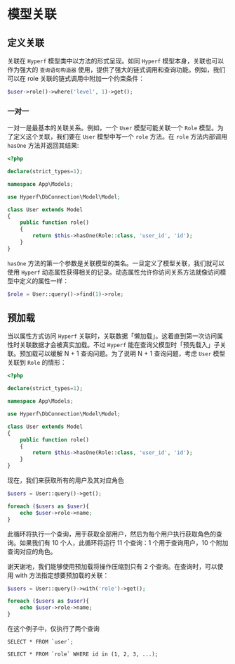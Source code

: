 # 模型关联

## 定义关联

关联在 `Hyperf` 模型类中以方法的形式呈现。如同 `Hyperf` 模型本身，关联也可以作为强大的 `查询语句构造器` 使用，提供了强大的链式调用和查询功能。例如，我们可以在 role 关联的链式调用中附加一个约束条件：

```php
$user->role()->where('level', 1)->get();
```

### 一对一

一对一是最基本的关联关系。例如，一个 `User` 模型可能关联一个 `Role` 模型。为了定义这个关联，我们要在 `User` 模型中写一个 `role` 方法。在 `role` 方法内部调用 `hasOne` 方法并返回其结果:

```php
<?php

declare(strict_types=1);

namespace App\Models;

use Hyperf\DbConnection\Model\Model;

class User extends Model
{
    public function role()
    {
        return $this->hasOne(Role::class, 'user_id', 'id');
    }
}
```

`hasOne` 方法的第一个参数是关联模型的类名。一旦定义了模型关联，我们就可以使用 `Hyperf` 动态属性获得相关的记录。动态属性允许你访问关系方法就像访问模型中定义的属性一样：

```php
$role = User::query()->find(1)->role;
```

## 预加载

当以属性方式访问 `Hyperf` 关联时，关联数据「懒加载」。这着直到第一次访问属性时关联数据才会被真实加载。不过 `Hyperf` 能在查询父模型时「预先载入」子关联。预加载可以缓解 N + 1 查询问题。为了说明 N + 1 查询问题，考虑 `User` 模型关联到 `Role` 的情形：

```php
<?php

declare(strict_types=1);

namespace App\Models;

use Hyperf\DbConnection\Model\Model;

class User extends Model
{
    public function role()
    {
        return $this->hasOne(Role::class, 'user_id', 'id');
    }
}
```

现在，我们来获取所有的用户及其对应角色

```php
$users = User::query()->get();

foreach ($users as $user){
    echo $user->role->name;
}
```

此循环将执行一个查询，用于获取全部用户，然后为每个用户执行获取角色的查询。如果我们有 10 个人，此循环将运行 11 个查询：1 个用于查询用户，10 个附加查询对应的角色。

谢天谢地，我们能够使用预加载将操作压缩到只有 2 个查询。在查询时，可以使用 with 方法指定想要预加载的关联：

```php
$users = User::query()->with('role')->get();

foreach ($users as $user){
    echo $user->role->name;
}
```

在这个例子中，仅执行了两个查询

```
SELECT * FROM `user`;

SELECT * FROM `role` WHERE id in (1, 2, 3, ...);
```